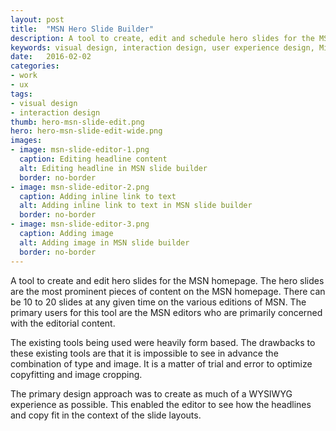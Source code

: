 ```yaml
---
layout: post
title:  "MSN Hero Slide Builder"
description: A tool to create, edit and schedule hero slides for the MSN homepage.
keywords: visual design, interaction design, user experience design, Microsoft, MSN
date:   2016-02-02
categories: 
- work
- ux
tags:
- visual design
- interaction design
thumb: hero-msn-slide-edit.png
hero: hero-msn-slide-edit-wide.png
images: 
- image: msn-slide-editor-1.png
  caption: Editing headline content
  alt: Editing headline in MSN slide builder
  border: no-border
- image: msn-slide-editor-2.png
  caption: Adding inline link to text
  alt: Adding inline link to text in MSN slide builder
  border: no-border
- image: msn-slide-editor-3.png
  caption: Adding image
  alt: Adding image in MSN slide builder
  border: no-border    
---
```

A tool to create and edit hero slides for the MSN homepage. The hero slides are the most prominent pieces of content on the MSN homepage. There can be 10 to 20 slides at any given time on the various editions of MSN. The primary users for this tool are the MSN editors who are primarily concerned with the editorial content.

The existing tools being used were heavily form based. The drawbacks to these existing tools are that it is impossible to see in advance the combination of type and image. It is a matter of trial and error to optimize copyfitting and image cropping.

The primary design approach was to create as much of a WYSIWYG experience as possible. This enabled the editor to see how the headlines and copy fit in the context of the slide layouts.   